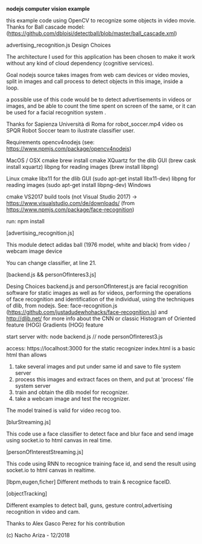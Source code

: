 **nodejs computer vision example**

this example code using OpenCV to recognize some objects in video movie.
Thanks for Ball cascade model: 
(https://github.com/dbloisi/detectball/blob/master/ball_cascade.xml)

advertising_recognition.js
Design Choices
 

The architecture I used for this application has been chosen to make it work without any 
kind of cloud dependency (cognitive services). 

Goal
nodejs source takes images from web cam devices or video movies, split in images and call
process to detect objects in this image, inside a loop.

a possible use of this code would be to detect advertisements in videos or images, 
and be able to count the time spent on screen of the same, or it can be used for a 
facial recognition system .

Thanks for Sapienza Università di Roma for robot_soccer.mp4 video os SPQR Robot Soccer team to ilustrate
classifier user.
 
 


Requirements 
opencv4nodejs
(see: https://www.npmjs.com/package/opencv4nodejs)

MacOS / OSX
cmake brew install cmake
XQuartz for the dlib GUI (brew cask install xquartz)
libpng for reading images (brew install libpng)

Linux
cmake
libx11 for the dlib GUI (sudo apt-get install libx11-dev)
libpng for reading images (sudo apt-get install libpng-dev)
Windows

cmake
VS2017 build tools (not Visual Studio 2017) -> https://www.visualstudio.com/de/downloads/
(from https://www.npmjs.com/package/face-recognition)


run:
npm install

[advertising_recognition.js]

This module detect adidas ball (1976 model, white and black) from video / webcam image device

You can change classifier, at line 21.

[backend.js && personOfInteres3.js]

Desing Choices
backend.js and personOfInterest.js  are facial recognition software for static images as well as for videos,
performing the operations of face recognition and identification of the individual, 
using the techniques of dlib, from nodejs.
See: face-recognition.js (https://github.com/justadudewhohacks/face-recognition.js)
and http://dlib.net/ for more info about the CNN or classic Histogram of Oriented feature (HOG)                                        Gradients (HOG) feature

start server with:
node backend.js // node personOfInterest3.js

access: https://localhost:3000 for the static recognizer
index.html is a basic html than allows

1) take several images and put under same id and save to file system server
2) process this images and extract faces on them, and put at 'process' file system server
3) train and obtain the dlib model for recognizer.
4) take a webcam image and test the recognizer.

The model trained is valid for video recog too.

[blurStreaming.js]

This code use a face classifier to detect face and blur face and
send image using socket.io to html canvas in real time.


[personOfInterestStreaming.js]

This code using RNN to recognice training face id, and send the result using socket.io to
html canvas in realtime.

[lbpm,eugen,ficher]
Different methods to train & recognice faceID.

[objectTracking]

Different examples to detect ball, guns, gesture control,advertising recognition in video and cam.


Thanks to Alex Gasco Perez for his contribution

(c) Nacho Ariza - 12/2018


